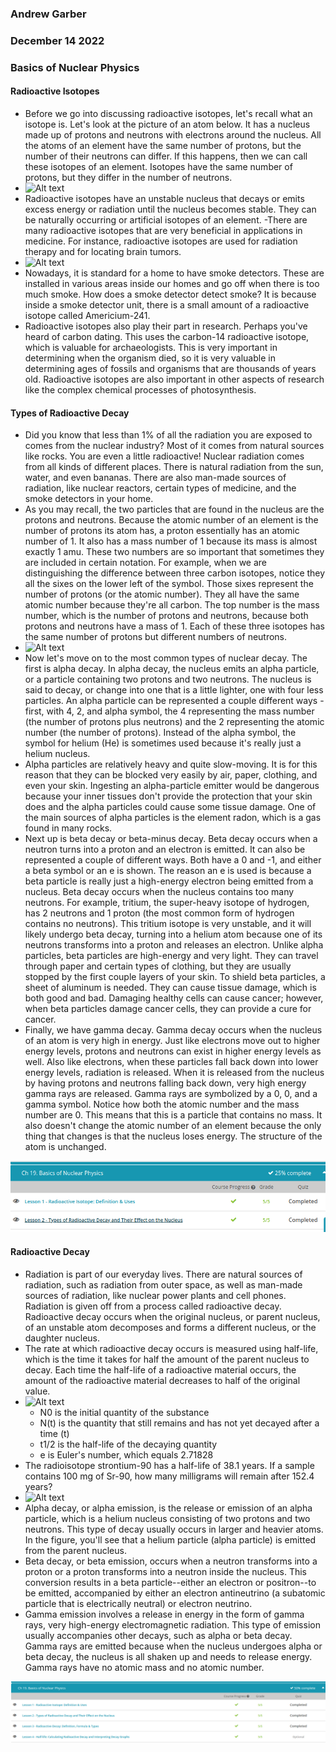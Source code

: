 ### Andrew Garber
### December 14 2022
### Basics of Nuclear Physics

#### Radioactive Isotopes
 - Before we go into discussing radioactive isotopes, let's recall what an isotope is. Let's look at the picture of an atom below. It has a nucleus made up of protons and neutrons with electrons around the nucleus. All the atoms of an element have the same number of protons, but the number of their neutrons can differ. If this happens, then we can call these isotopes of an element. Isotopes have the same number of protons, but they differ in the number of neutrons.
 - ![Alt text](https://study.com/cimages/multimages/16/radioisotopespic1.png)
 - Radioactive isotopes have an unstable nucleus that decays or emits excess energy or radiation until the nucleus becomes stable. They can be naturally occurring or artificial isotopes of an element.
 -There are many radioactive isotopes that are very beneficial in applications in medicine. For instance, radioactive isotopes are used for radiation therapy and for locating brain tumors.
 - ![Alt text](https://study.com/cimages/multimages/16/radioisotopespic3.png)
 - Nowadays, it is standard for a home to have smoke detectors. These are installed in various areas inside our homes and go off when there is too much smoke. How does a smoke detector detect smoke? It is because inside a smoke detector unit, there is a small amount of a radioactive isotope called Americium-241.
 - Radioactive isotopes also play their part in research. Perhaps you've heard of carbon dating. This uses the carbon-14 radioactive isotope, which is valuable for archaeologists. This is very important in determining when the organism died, so it is very valuable in determining ages of fossils and organisms that are thousands of years old. Radioactive isotopes are also important in other aspects of research like the complex chemical processes of photosynthesis.

#### Types of Radioactive Decay
 - Did you know that less than 1% of all the radiation you are exposed to comes from the nuclear industry? Most of it comes from natural sources like rocks. You are even a little radioactive! Nuclear radiation comes from all kinds of different places. There is natural radiation from the sun, water, and even bananas. There are also man-made sources of radiation, like nuclear reactors, certain types of medicine, and the smoke detectors in your home.
 - As you may recall, the two particles that are found in the nucleus are the protons and neutrons. Because the atomic number of an element is the number of protons its atom has, a proton essentially has an atomic number of 1. It also has a mass number of 1 because its mass is almost exactly 1 amu. These two numbers are so important that sometimes they are included in certain notation. For example, when we are distinguishing the difference between three carbon isotopes, notice they all the sixes on the lower left of the symbol. Those sixes represent the number of protons (or the atomic number). They all have the same atomic number because they're all carbon. The top number is the mass number, which is the number of protons and neutrons, because both protons and neutrons have a mass of 1. Each of these three isotopes has the same number of protons but different numbers of neutrons.
 - ![Alt text](https://study.com/cimages/multimages/16/atomic-number-description.jpg)
 - Now let's move on to the most common types of nuclear decay. The first is alpha decay. In alpha decay, the nucleus emits an alpha particle, or a particle containing two protons and two neutrons. The nucleus is said to decay, or change into one that is a little lighter, one with four less particles. An alpha particle can be represented a couple different ways - first, with 4, 2, and alpha symbol, the 4 representing the mass number (the number of protons plus neutrons) and the 2 representing the atomic number (the number of protons). Instead of the alpha symbol, the symbol for helium (He) is sometimes used because it's really just a helium nucleus.
 - Alpha particles are relatively heavy and quite slow-moving. It is for this reason that they can be blocked very easily by air, paper, clothing, and even your skin. Ingesting an alpha-particle emitter would be dangerous because your inner tissues don't provide the protection that your skin does and the alpha particles could cause some tissue damage. One of the main sources of alpha particles is the element radon, which is a gas found in many rocks.
 - Next up is beta decay or beta-minus decay. Beta decay occurs when a neutron turns into a proton and an electron is emitted. It can also be represented a couple of different ways. Both have a 0 and -1, and either a beta symbol or an e is shown. The reason an e is used is because a beta particle is really just a high-energy electron being emitted from a nucleus. Beta decay occurs when the nucleus contains too many neutrons. For example, tritium, the super-heavy isotope of hydrogen, has 2 neutrons and 1 proton (the most common form of hydrogen contains no neutrons). This tritium isotope is very unstable, and it will likely undergo beta decay, turning into a helium atom because one of its neutrons transforms into a proton and releases an electron. Unlike alpha particles, beta particles are high-energy and very light. They can travel through paper and certain types of clothing, but they are usually stopped by the first couple layers of your skin. To shield beta particles, a sheet of aluminum is needed. They can cause tissue damage, which is both good and bad. Damaging healthy cells can cause cancer; however, when beta particles damage cancer cells, they can provide a cure for cancer.
 - Finally, we have gamma decay. Gamma decay occurs when the nucleus of an atom is very high in energy. Just like electrons move out to higher energy levels, protons and neutrons can exist in higher energy levels as well. Also like electrons, when these particles fall back down into lower energy levels, radiation is released. When it is released from the nucleus by having protons and neutrons falling back down, very high energy gamma rays are released. Gamma rays are symbolized by a 0, 0, and a gamma symbol. Notice how both the atomic number and the mass number are 0. This means that this is a particle that contains no mass. It also doesn't change the atomic number of an element because the only thing that changes is that the nucleus loses energy. The structure of the atom is unchanged.

![Alt text](bascis_nuclear.png)

#### Radioactive Decay
 - Radiation is part of our everyday lives. There are natural sources of radiation, such as radiation from outer space, as well as man-made sources of radiation, like nuclear power plants and cell phones. Radiation is given off from a process called radioactive decay. Radioactive decay occurs when the original nucleus, or parent nucleus, of an unstable atom decomposes and forms a different nucleus, or the daughter nucleus.
 - The rate at which radioactive decay occurs is measured using half-life, which is the time it takes for half the amount of the parent nucleus to decay. Each time the half-life of a radioactive material occurs, the amount of the radioactive material decreases to half of the original value.
 - ![Alt text](https://study.com/cimages/multimages/16/radioactivedecayequation.png)
    -  N0 is the initial quantity of the substance
    - N(t) is the quantity that still remains and has not yet decayed after a time (t)
    - t1/2 is the half-life of the decaying quantity
    - e is Euler's number, which equals 2.71828
 - The radioisotope strontium-90 has a half-life of 38.1 years. If a sample contains 100 mg of Sr-90, how many milligrams will remain after 152.4 years?
 - ![Alt text](https://study.com/cimages/multimages/16/halflifesolution.png)
 - Alpha decay, or alpha emission, is the release or emission of an alpha particle, which is a helium nucleus consisting of two protons and two neutrons. This type of decay usually occurs in larger and heavier atoms. In the figure, you'll see that a helium particle (alpha particle) is emitted from the parent nucleus.
 - Beta decay, or beta emission, occurs when a neutron transforms into a proton or a proton transforms into a neutron inside the nucleus. This conversion results in a beta particle--either an electron or positron--to be emitted, accompanied by either an electron antineutrino (a subatomic particle that is electrically neutral) or electron neutrino.
 - Gamma emission involves a release in energy in the form of gamma rays, very high-energy electromagnetic radiation. This type of emission usually accompanies other decays, such as alpha or beta decay. Gamma rays are emitted because when the nucleus undergoes alpha or beta decay, the nucleus is all shaken up and needs to release energy. Gamma rays have no atomic mass and no atomic number.

 ![Alt text](nuclear_physics.png)